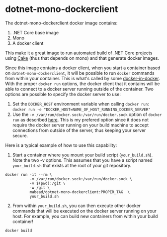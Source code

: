 # dotnet-mono-dockerclient

The dotnet-mono-dockerclient docker image contains:
1. .NET Core base image
2. Mono
3. A docker client

This make it a great image to run automated build of .NET Core projects using [Cake](http://cakebuild.net/) (thus that depends on mono) and that generate docker images. 

Since this image contains a docker client, when you start a container based on `dotnet-mono-dockerclient`, it will be possible to run `docker` commands from within your container. This is what's called by some [docker-in-docker](https://jpetazzo.github.io/2015/09/03/do-not-use-docker-in-docker-for-ci/). With the proper `docker run` options, the docker client that it contains will be able to connect to a docker server running outside of the container. Two options are possible to specify the docker server to use:

1. Set the `DOCKER_HOST` environment variable when calling `docker run`: `docker run -e "DOCKER_HOST=NAME_OF_HOST_RUNNING_DOCKER_SERVER"`
1. Use the `-v /var/run/docker.sock:/var/run/docker.sock` option of `docker run` as described [here](https://jpetazzo.github.io/2015/09/03/do-not-use-docker-in-docker-for-ci/). This is my prefered option since it does not require the docker server running on your build machine to accept connections from outside of the server, thus keeping your server secure.

Here is a typical example of how to use this capability:

1. Start a container where you mount your build script (`your_build.sh`). Note the two -v options. This assumes that you have a script named `your_build.sh` that exists at the root of your git repository.
````
docker run -it --rm \
           -v /var/run/docker.sock:/var/run/docker.sock \
           -v $(pwd):/git \
           -w /git \
           mabead/dotnet-mono-dockerclient:PROPER_TAG  \
           your_build.sh 
```` 
2. From within `your_build.sh`, you can then execute other docker commands that will be executed on the docker server running on your host. For example, you can build new containers from within your build container!
````
docker build
````
